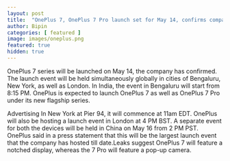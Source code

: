 ```yaml
---
layout: post
title:  "OnePlus 7, OnePlus 7 Pro launch set for May 14, confirms company"
author: Bipin
categories: [ featured ]
image: images/oneplus.png
featured: true
hidden: true
---
```

OnePlus 7 series will be launched on May 14, the company has confirmed. The launch event will be held simultaneously globally in cities of Bengaluru, New York, as well as London. In India, the event in Bengaluru will start from 8:15 PM. OnePlus is expected to launch OnePlus 7 as well as OnePlus 7 Pro under its new flagship series.


Advertising
In New York at Pier 94, it will commence at 11am EDT. OnePlus will also be hosting a launch event in London at 4 PM BST. A separate event for both the devices will be held in China on May 16 from 2 PM PST. OnePlus said in a press statement that this will be the largest launch event that the company has hosted till date.Leaks suggest OnePlus 7 will feature a notched display, whereas the 7 Pro will feature a pop-up camera.


